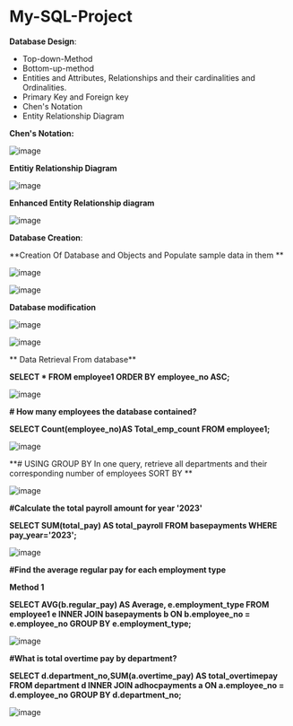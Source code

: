 # My-SQL-Project

**Database Design**:

- Top-down-Method
- Bottom-up-method
- Entities and Attributes, Relationships and their cardinalities and Ordinalities.
- Primary Key and Foreign key
- Chen's Notation
- Entity Relationship Diagram

 **Chen's Notation:** 

 ![image](https://github.com/SubashiniMahadevan/My-SQL-Project/assets/168095179/5b8af67f-0758-4d8d-a2db-537fa0976d42)

**Entitiy Relationship Diagram**

![image](https://github.com/SubashiniMahadevan/My-SQL-Project/assets/168095179/b7e41217-081a-4102-9da3-fbb02f268513)


**Enhanced Entity Relationship diagram**


![image](https://github.com/SubashiniMahadevan/My-SQL-Project/assets/168095179/d0e43c76-45f9-4185-80f2-06e4ce740f99)



  **Database Creation**:

  **Creation Of Database and Objects and Populate sample data in them **

  
  ![image](https://github.com/SubashiniMahadevan/My-SQL-Project/assets/168095179/1dc0163e-e313-41ef-8f37-6f743fce8325)


  ![image](https://github.com/SubashiniMahadevan/My-SQL-Project/assets/168095179/495c0383-1ee3-4314-9ac7-b4f91d45dcb4)



**Database modification**

![image](https://github.com/SubashiniMahadevan/My-SQL-Project/assets/168095179/0ae6907b-b426-443e-ac8b-2cd1576cd7a5)


![image](https://github.com/SubashiniMahadevan/My-SQL-Project/assets/168095179/2efaadc7-18c2-441d-b750-ffed727e951b)


** Data Retrieval From database**

**SELECT * FROM employee1 ORDER BY employee_no ASC;**

![image](https://github.com/SubashiniMahadevan/My-SQL-Project/assets/168095179/3e7db518-79db-4de3-b214-6015a4a38ebe)

**# How many employees the database contained?**

**SELECT Count(employee_no)AS Total_emp_count FROM employee1;**

![image](https://github.com/SubashiniMahadevan/My-SQL-Project/assets/168095179/0b207e8e-322c-44be-9cb0-d80ad91fc763)


**# USING GROUP BY In one query, retrieve all departments and their corresponding number of employees SORT BY **


![image](https://github.com/SubashiniMahadevan/My-SQL-Project/assets/168095179/266c01e8-57a5-4660-a897-51ac4b7d57b8)

**#Calculate the total payroll amount for  year '2023'**

**SELECT SUM(total_pay) AS total_payroll FROM basepayments WHERE pay_year='2023';**

![image](https://github.com/SubashiniMahadevan/My-SQL-Project/assets/168095179/4b634182-4af3-4ad0-bd95-0d93c9de5fc0)

**#Find the average regular pay for each employment type**

**Method 1**

**SELECT AVG(b.regular_pay) AS Average, e.employment_type FROM employee1 e INNER JOIN basepayments b ON b.employee_no = e.employee_no GROUP BY e.employment_type;**

![image](https://github.com/SubashiniMahadevan/My-SQL-Project/assets/168095179/9f4cb540-33f3-45ed-938f-95fb27fe1e66)

**#What is total overtime pay by department?**

**SELECT d.department_no,SUM(a.overtime_pay) AS total_overtimepay FROM department d INNER JOIN adhocpayments a ON a.employee_no = d.employee_no  GROUP BY d.department_no;**

![image](https://github.com/SubashiniMahadevan/My-SQL-Project/assets/168095179/a29cae3e-ae18-4c3d-a8ff-341a18df673d)











